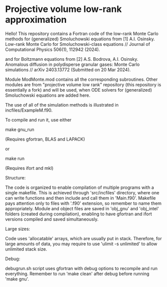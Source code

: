 # Projective volume low-rank approximation

Hello!
This repository contains a Fortran code of the low-rank Monte Carlo methods for (generalized) Smoluchowski equations from
[1] A.I. Osinsky. Low-rank Monte Carlo for Smoluchowski-class equations // Journal of Computational Physics 506(1), 112942 (2024).

and for Boltzmann equations from
[2] A.S. Bodrova, A.I. Osinsky. Anomalous diffusion in polydisperse granular gases: Monte Carlo simulations // arXiv 2403.13772 (Submitted on 20 Mar 2024).

Module ModMonte.mod contains all the corresponding subroutines. Other modules are from "projective volume low rank" repository (this repository is essentially a fork) and will be used, when ODE solvers for (generalized) Smoluchowski equations are added here.

The use of all of the simulation methods is illustrated in incfiles/ExampleM.f90.

To compile and run it, use either

make gnu_run

(Requires gfortran, BLAS and LAPACK)

or

make run

(Requires ifort and mkl)

Structure:

The code is organized to enable compilation of multiple programs with a single makefile. This is achieved through 'src/incfiles' directory, where one can write functions and then include and call them in 'Main.f90'. Makefile pays attention only to files with '.f90' extension, so remember to name them appropriately.
Module and object files are saved in 'obj_gnu' and 'obj_intel' folders (created during compilation), enabling to have gfortran and ifort versions compiled and saved simultaneously.

Large sizes:

Code uses 'allocatable' arrays, which are usually put in stack. Therefore, for large amounts of data, you may require to use 'ulimit -s unlimited' to allow unlimited stack size.

Debug:

debugrun.sh script uses gfortran with debug options to recompile and run everything. Remember to run 'make clean' after debug before running 'make gnu'.
